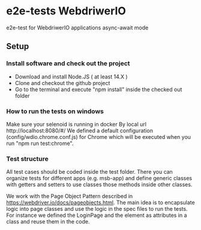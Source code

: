 # e2e-tests WebdriwerIO

e2e-test for WebdriwerIO applications async-await mode
## Setup

### Install software and check out the project

- Download and install Node.JS ( at least 14.X )
- Clone and checkout the github project
- Go to the terminal and execute "npm install" inside the checked out folder

### How to run the tests on windows
Make sure your selenoid is running in docker
By local url http://localhost:8080/#/
We defined a default configuration (config/wdio.chrome.conf.js) for Chrome which will be executed when you run "npm run test:chrome".

### Test structure

All test cases should be coded inside the test folder. There you can organize tests for different apps (e.g. msb-app) and define generic classes with getters and setters to use classes those methods inside other classes.

We work with the Page Object Pattern described in <https://webdriver.io/docs/pageobjects.html>. The main idea is to encapsulate logic into page classes and use the logic in the spec files to run the tests.
For instance we defined the LoginPage and the element as attributes in a class and reuse them in the code.
